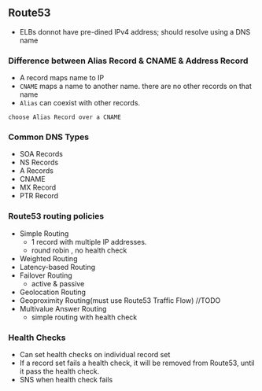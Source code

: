 ## Route53

* ELBs donnot have pre-dined IPv4 address; should resolve using a DNS name

### Difference between Alias Record & CNAME & Address Record
* A record maps name to IP
* `CNAME` maps a name to another name. there are no other records on that name
* `Alias` can coexist with other records.

`choose Alias Record over a CNAME`
### Common DNS Types
* SOA Records
* NS Records
* A Records
* CNAME
* MX Record
* PTR Record

### Route53 routing policies
* Simple Routing
    * 1 record with multiple IP addresses.
    * round robin , no health check
* Weighted Routing
* Latency-based Routing
* Failover Routing
    * active & passive
* Geolocation Routing
* Geoproximity Routing(must use Route53 Traffic Flow) //TODO
* Multivalue Answer Routing
    * simple routing with health check

### Health Checks
* Can set health checks on individual record set
* If a record set fails a health check, it will be removed from Route53,
  until it pass the health check.
* SNS when health check fails 

